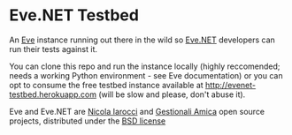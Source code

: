 Eve.NET Testbed
===============

An [Eve][1] instance running out there in the wild so [Eve.NET][2] developers
can run their tests against it. 

You can clone this repo and run the instance locally (highly reccomended; needs
a working Python environment - see Eve documentation) or you can opt to consume
the free testbed instance available at http://evenet-testbed.herokuapp.com
(will be slow and please, don't abuse it). 

Eve and Eve.NET are [Nicola Iarocci][3] and [Gestionali Amica][4] open source
projects, distributed under the [BSD license][5]

[1]: http://python-eve.org
[2]: https://github.com/pyeve/Eve.NET
[3]: http://nicolaiarocci.com
[4]: http://gestionaleamica.com
[5]: https://github.com/CIR2000/evenet-testbed/blob/master/LICENSE
